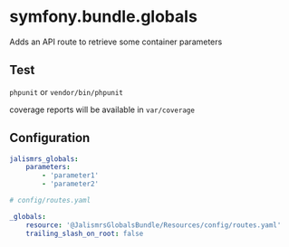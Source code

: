 # symfony.bundle.globals

Adds an API route to retrieve some container parameters

## Test

`phpunit` or `vendor/bin/phpunit`

coverage reports will be available in `var/coverage`

## Configuration
```yaml
jalismrs_globals:
    parameters:
        - 'parameter1'
        - 'parameter2'
```
```yaml
# config/routes.yaml

_globals:
    resource: '@JalismrsGlobalsBundle/Resources/config/routes.yaml'
    trailing_slash_on_root: false
```

